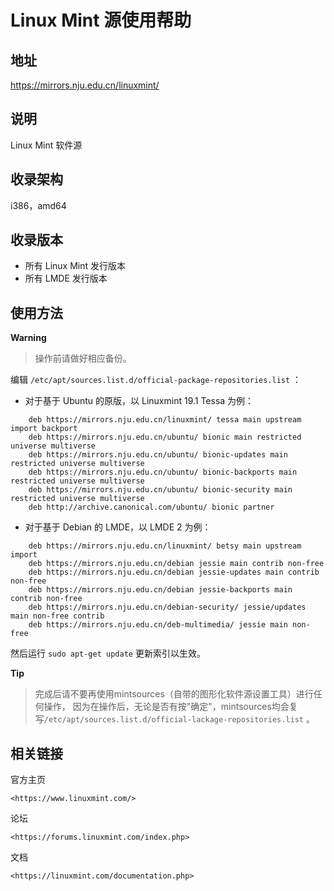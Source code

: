 # Linux Mint 源使用帮助

## 地址

<https://mirrors.nju.edu.cn/linuxmint/>

## 说明

Linux Mint 软件源

## 收录架构

i386，amd64

## 收录版本

-   所有 Linux Mint 发行版本
-   所有 LMDE 发行版本

## 使用方法

**Warning**
> 操作前请做好相应备份。

编辑
`/etc/apt/sources.list.d/official-package-repositories.list` ：

-   对于基于 Ubuntu 的原版，以 Linuxmint 19.1 Tessa 为例：
```
    deb https://mirrors.nju.edu.cn/linuxmint/ tessa main upstream import backport
    deb https://mirrors.nju.edu.cn/ubuntu/ bionic main restricted universe multiverse
    deb https://mirrors.nju.edu.cn/ubuntu/ bionic-updates main restricted universe multiverse
    deb https://mirrors.nju.edu.cn/ubuntu/ bionic-backports main restricted universe multiverse
    deb https://mirrors.nju.edu.cn/ubuntu/ bionic-security main restricted universe multiverse
    deb http://archive.canonical.com/ubuntu/ bionic partner
```
-   对于基于 Debian 的 LMDE，以 LMDE 2 为例：
```
    deb https://mirrors.nju.edu.cn/linuxmint/ betsy main upstream import
    deb https://mirrors.nju.edu.cn/debian jessie main contrib non-free
    deb https://mirrors.nju.edu.cn/debian jessie-updates main contrib non-free
    deb https://mirrors.nju.edu.cn/debian jessie-backports main contrib non-free
    deb https://mirrors.nju.edu.cn/debian-security/ jessie/updates main non-free contrib
    deb https://mirrors.nju.edu.cn/deb-multimedia/ jessie main non-free
```
然后运行 `sudo apt-get update` 更新索引以生效。

**Tip**
> 完成后请不要再使用mintsources（自带的图形化软件源设置工具）进行任何操作，
> 因为在操作后，无论是否有按"确定"，mintsources均会复写`/etc/apt/sources.list.d/official-lackage-repositories.list` 。


## 相关链接

官方主页

    <https://www.linuxmint.com/>

论坛

    <https://forums.linuxmint.com/index.php>

文档

    <https://linuxmint.com/documentation.php>

